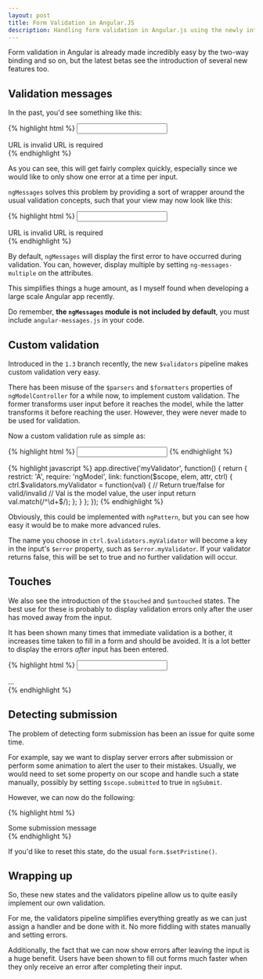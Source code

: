 ```yaml
---
layout: post
title: Form Validation in Angular.JS
description: Handling form validation in Angular.js using the newly introduced states and messages package
---
```


Form validation in Angular is already made incredibly easy by the two-way binding and so on, but the latest betas see the introduction of several new features too.

## Validation messages

In the past, you'd see something like this:

{% highlight html %}
<input type="url" name="foo" required>
<div class="validation" ng-show="form.foo.$error">
	<span class="help-block" ng-show="form.$error.url">URL is invalid</span>
	<span class="help-block" ng-show="!form.$error.url && form.$error.required">URL is required</span>
</div>
{% endhighlight %}

As you can see, this will get fairly complex quickly, especially since we would like to only show one error at a time per input.

`ngMessages` solves this problem by providing a sort of wrapper around the usual validation concepts, such that your view may now look like this:

{% highlight html %}
<input type="url" name="foo" required>
<div class="validation" ng-messages="form.foo.$error">
	<span class="help-block" ng-message="url">URL is invalid</span>
	<span class="help-block" ng-message="required">URL is required</span>
</div>
{% endhighlight %}

By default, `ngMessages` will display the first error to have occurred during validation. You can, however, display multiple by setting `ng-messages-multiple` on the attributes.

This simplifies things a huge amount, as I myself found when developing a large scale Angular app recently.

Do remember, **the `ngMessages` module is not included by default**, you must include `angular-messages.js` in your code.

## Custom validation

Introduced in the `1.3` branch recently, the new `$validators` pipeline makes custom validation very easy. 

There has been misuse of the `$parsers` and `$formatters` properties of `ngModelController` for a while now, to implement custom validation. The former transforms user input before it reaches the model, while the latter transforms it before reaching the user. However, they were never made to be used for validation.

Now a custom validation rule as simple as:

{% highlight html %}
<input type="text" my-validator name="foo">
{% endhighlight %}

{% highlight javascript %}
app.directive('myValidator', function() {
	return {
		restrict: 'A',
		require: 'ngModel',
		link: function($scope, elem, attr, ctrl) {
			ctrl.$validators.myValidator = function(val) {
				// Return true/false for valid/invalid
				// Val is the model value, the user input
				return val.match(/^\d+$/);
			};
		}
	};
});
{% endhighlight %}

Obviously, this could be implemented with `ngPattern`, but you can see how easy it would be to make more advanced rules.

The name you choose in `ctrl.$validators.myValidator` will become a key in the input's `$error` property, such as `$error.myValidator`. If your validator returns false, this will be set to true and no further validation will occur.

## Touches

We also see the introduction of the `$touched` and `$untouched` states. The best use for these is probably to display validation errors only after the user has moved away from the input.

It has been shown many times that immediate validation is a bother, it increases time taken to fill in a form and should be avoided. It is a lot better to display the errors *after* input has been entered.

{% highlight html %}
<input type="url" name="foo" required>
<div class="validation" ng-show="form.foo.$touched" ng-messages="form.foo.$error">
	...
</div>
{% endhighlight %}

## Detecting submission

The problem of detecting form submission has been an issue for quite some time. 

For example, say we want to display server errors after submission or perform some animation to alert the user to their mistakes. Usually, we would need to set some property on our scope and handle such a state manually, possibly by setting `$scope.submitted` to true in `ngSubmit`.

However, we can now do the following:

{% highlight html %}
<div ng-show="form.$submitted">
	Some submission message
</div>
{% endhighlight %}

If you'd like to reset this state, do the usual `form.$setPristine()`.

## Wrapping up

So, these new states and the validators pipeline allow us to quite easily implement our own validation. 

For me, the validators pipeline simplifies everything greatly as we can just assign a handler and be done with it. No more fiddling with states manually and setting errors.

Additionally, the fact that we can now show errors after leaving the input is a huge benefit. Users have been shown to fill out forms much faster when they only receive an error after completing their input.
